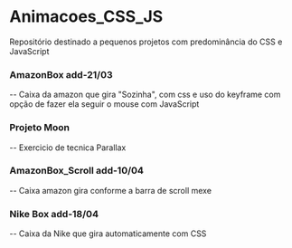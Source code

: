 # Animacoes_CSS_JS
Repositório destinado a pequenos projetos com predominância do CSS e JavaScript

### AmazonBox  add-21/03
   -- Caixa da amazon que gira "Sozinha", com css e uso do keyframe com opção de fazer ela seguir o mouse com JavaScript  

### Projeto Moon
   -- Exercicio de tecnica Parallax
  
### AmazonBox_Scroll add-10/04
  -- Caixa amazon gira conforme a barra de scroll mexe

### Nike Box add-18/04
  -- Caixa da Nike que gira automaticamente com CSS

